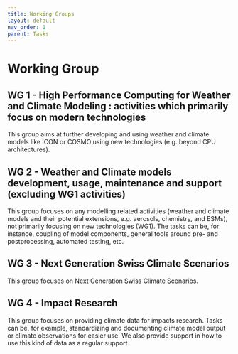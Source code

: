 ```yaml
---
title: Working Groups
layout: default
nav_order: 1
parent: Tasks
---
```


# Working Group

## WG 1 - High Performance Computing for Weather and Climate Modeling : activities which primarily focus on modern technologies
This group aims at further developing and using weather and climate models like ICON or COSMO using new technologies (e.g. beyond CPU architectures).

## WG 2 - Weather and Climate models development, usage, maintenance and support (excluding WG1 activities)
This group focuses on any modelling related activities (weather and climate models and their potential extensions, e.g. aerosols, chemistry, and ESMs), not primarily focusing on new technologies (WG1). The tasks can be, for instance, coupling of model components, general tools around pre- and postprocessing, automated testing, etc.

## WG 3 - Next Generation Swiss Climate Scenarios
This group focuses on Next Generation Swiss Climate Scenarios.

## WG 4 - Impact Research
This group focuses on providing climate data for impacts research. Tasks can be, for example, standardizing and documenting climate model output or climate observations for easier use. We also provide support in how to use this kind of data as a regular support.
